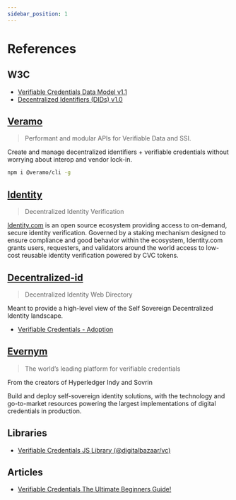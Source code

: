 ```yaml
---
sidebar_position: 1
---
```


# References

## W3C
* [Verifiable Credentials Data Model v1.1](https://www.w3.org/TR/vc-data-model/)
* [Decentralized Identifiers (DIDs) v1.0](https://www.w3.org/TR/did-core/)


## [Veramo](https://veramo.io)

> Performant and modular APIs for Verifiable Data and SSI.

Create and manage decentralized identifiers + verifiable credentials without worrying about interop and vendor lock-in.

```bash
npm i @veramo/cli -g
```

## [Identity](https://www.identity.com)

> Decentralized Identity Verification

[Identity.com](https://www.identity.com) is an open source ecosystem providing access to on-demand, secure identity verification. Governed by a staking mechanism designed to ensure compliance and good behavior within the ecosystem, Identity.com grants users, requesters, and validators around the world access to low-cost reusable identity verification powered by CVC tokens.

## [Decentralized-id](https://decentralized-id.com/)
> Decentralized Identity Web Directory

Meant to provide a high-level view of the Self Sovereign Decentralized Identity landscape.

* [Verifiable Credentials - Adoption](https://decentralized-id.com/web-standards/w3c/wg/vc/verifiable-credentials/adoption/)

## [Evernym](https://www.evernym.com/)
> The world’s leading platform for verifiable credentials

From the creators of Hyperledger Indy and Sovrin

Build and deploy self-sovereign identity solutions, with the technology and go-to-market resources powering the largest implementations of digital credentials in production.

## Libraries
* [Verifiable Credentials JS Library (@digitalbazaar/vc)](https://github.com/digitalbazaar/vc-js)
## Articles

* [Verifiable Credentials The Ultimate Beginners Guide!](https://tykn.tech/verifiable-credentials/)